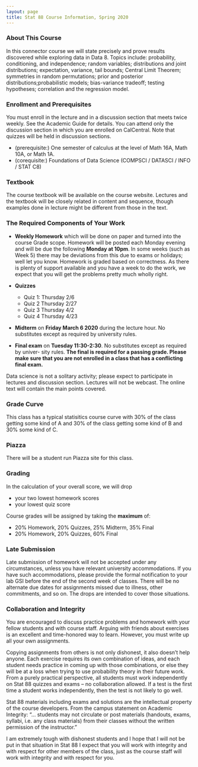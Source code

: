 ```yaml
---
layout: page
title: Stat 88 Course Information, Spring 2020
---
```


<!-- #### A. Adhikari #### -->
### About This Course ###

In this connector course we will state precisely and prove results discovered while exploring data in Data 8. Topics include: probability, conditioning, and independence; random variables; distributions and joint distributions; expectation, variance, tail bounds; Central Limit Theorem; symmetries in random permutations; prior and posterior distributions;probabilistic models; bias-variance tradeoff; testing hypotheses; correlation and the regression model.

### Enrollment and Prerequisites ###
You must enroll in the lecture and in a discussion section that meets twice weekly.
See the Academic Guide for details. You can attend only the discussion section in
which you are enrolled on CalCentral. Note that quizzes will be held in discussion
sections.
- (prerequisite:) One semester of calculus at the level of Math 16A, Math 10A, or Math
1A.
- (corequisite:) Foundations of Data Science (COMPSCI / DATASCI / INFO / STAT
C8)

### Textbook ###
The course textbook will be available on the course website. Lectures and
the textbook will be closely related in content and sequence, though examples done in
lecture might be different from those in the text.

### The Required Components of Your Work ###

- **Weekly Homework**  which will be done on paper and turned into the course Grade
scope. Homework will be posted each Monday evening and will be due the following
**Monday at 10pm**. In some weeks (such as Week 5) there may be deviations from
this due to exams or holidays; well let you know. Homework is graded based on
correctness. As there is plenty of support available and you have a week to do the
work, we expect that you will get the problems pretty much wholly right.

-  **Quizzes**
	- Quiz 1: Thursday 2/6
	- Quiz 2 Thursday 2/27
	- Quiz 3 Thursday 4/2
	- Quiz 4 Thursday 4/23
- **Midterm** on **Friday March 6 2020** during the lecture hour. No substitutes except
as required by university rules.

- **Final exam** on **Tuesday 11:30-2:30**. No substitutes except as required by univer-
sity rules. **The final is required for a passing grade. Please make sure that
you are not enrolled in a class that has a conflicting final exam.**

Data science is not a solitary activity; please expect to participate in lectures and discussion
section. Lectures will not be webcast. The online text will contain the main points covered.


### Grade Curve ###
This class has a typical statisitics course curve with 30% of the class getting some kind of
A and 30% of the class getting some kind of B and 30% some kind of C.


### Piazza ###
There will be a student run Piazza site for this class.


### Grading ###
In the calculation of your overall score, we will drop

- your two lowest homework scores
- your lowest quiz score 

Course grades will be assigned by taking the **maximum** of:

- 20% Homework, 20% Quizzes, 25% Midterm, 35% Final
- 20% Homework, 20% Quizzes, 60% Final

### Late Submission ###
Late submission of homework will not be accepted under any circumstances, unless you have relevant university accommodations. If you have such accommodations, please provide the formal notification to your lab GSI before the end of the second week of classes. There will be no alternate due dates for assignments missed due to illness, other commitments, and so on. The drops are intended to cover those situations.

### Collaboration and Integrity ###
You are encouraged to discuss practice problems and homework with your fellow students and with course staff. Arguing with friends about exercises is an excellent and time-honored way to learn. However, you must write up all your own assignments.

Copying assignments from others is not only dishonest, it also doesn’t help anyone. Each exercise requires its own combination of ideas, and each student needs practice in coming up with those combinations, or else they will be at a loss when trying to use probability theory in their future work. From a purely practical perspective, all students must work independently on Stat 88 quizzes and exams – no collaboration allowed. If a test is the first time a student works independently, then the test is not likely to go well.

Stat 88 materials including exams and solutions are the intellectual property of the course developers. From the campus statement on Academic Integrity: “… students may not circulate or post materials (handouts, exams, syllabi, i.e. any class materials) from their classes without the written permission of the instructor.”

I am extremely tough with dishonest students and I hope that I will not be put in that situation in Stat 88 I expect that you will work with integrity and with respect for other members of the class, just as the course staff will work with integrity and with respect for you.


